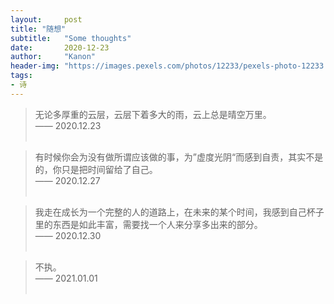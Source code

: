 ```yaml
---
layout:     post
title: "随想"
subtitle:   "Some thoughts"
date:       2020-12-23
author:     "Kanon"
header-img: "https://images.pexels.com/photos/12233/pexels-photo-12233.jpeg?auto=compress&cs=tinysrgb&dpr=2&h=750&w=1260"
tags:
- 诗
---
```


> 无论多厚重的云层，云层下着多大的雨，云上总是晴空万里。<br/>
—— 2020.12.23
<br/><br/>

> 有时候你会为没有做所谓应该做的事，为”虚度光阴“而感到自责，其实不是的，你只是把时间留给了自己。<br/>
—— 2020.12.27
<br/><br/>

> 我走在成长为一个完整的人的道路上，在未来的某个时间，我感到自己杯子里的东西是如此丰富，需要找一个人来分享多出来的部分。<br/>
—— 2020.12.30
<br/><br/>

> 不执。 <br/>
—— 2021.01.01
<br/><br/>

<br/><br/><br/>
